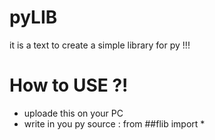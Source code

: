 # pyLIB
it is a text to create a simple library for py !!!


# How to USE ?!
- uploade this on your PC 
- write in you py source : from ##flib import *
